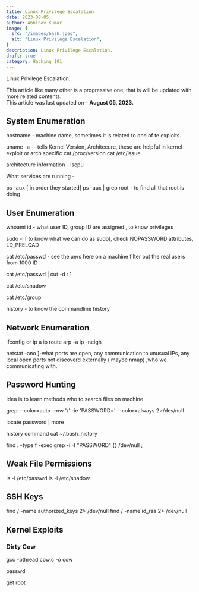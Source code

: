 ```yaml
---
title: Linux Privilege Escalation
date: 2023-08-05
author: Abhinav Kumar
image: {
  src: "/images/bash.jpeg",
  alt: "Linux Privilege Escalation",
}
description: Linux Privilege Escalation.
draft: true
category: Hacking 101
---
```


Linux Privilege Escalation.

This article like many other is a progressive one, that is will be updated with more related contents.  
This article was last updated on - **August 05, 2023.**


## System Enumeration
hostname - machine name, sometimes it is related to one of te exploits.

uname -a  -- tells Kernel Version, Architecure, these are helpful in kernel exploit or arch specific
cat /proc/version
cat /etc/issue

architecture information  - lscpu


What services are running - 

ps -aux  [ in order they started]
ps -aux | grep root - to find all that root is doing 


## User Enumeration

whoami
id - what user ID, group ID are assigned , to know privileges

sudo -l [ to know what we can do as sudo], check NOPASSWORD attributes, LD_PRELOAD

cat /etc/passwd - see the uers here on a machine
filter out the real users from 1000 ID

cat /etc/passwd | cut -d : 1

cat /etc/shadow

cat /etc/group


history - to know the commandline history

## Network Enumeration

ifconfig or ip a
ip route
arp -a
ip -neigh

netstat -ano ]-what ports are open, any communication to unusual IPs, any local open ports not discoverd externally ( maybe nmap) ,who we communicating with.

## Password Hunting 

Idea is to learn methods who to search files on machine

grep --color=auto -rnw  '/' -ie 'PASSWORD=' --color=always 2>/dev/null

locate password | more


history command
cat ~/.bash_history

find . -type f -exec grep -i -I "PASSWORD" {} /dev/null \;

## Weak File Permissions

ls -l /etc/passwd
ls -l /etc/shadow

## SSH Keys

find / -name authorized_keys 2> /dev/null
find / -name id_rsa 2> /dev/null


## Kernel Exploits

### Dirty Cow

gcc -pthread cow.c -o cow

passwd

get root

